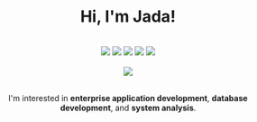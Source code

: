 <div align="center">
<h1>Hi, I'm Jada!</h1>

</br>

<img src="https://img.shields.io/badge/python-3670A0?style=for-the-badge&logo=python&logoColor=ffdd54">
<!-- <img src="https://img.shields.io/badge/html5-%23E34F26.svg?style=for-the-badge&logo=html5&logoColor=white"> -->
<!-- <img src="https://img.shields.io/badge/css3-%231572B6.svg?style=for-the-badge&logo=css3&logoColor=white"> -->
<!-- <img src="https://img.shields.io/badge/django-%23092E20.svg?style=for-the-badge&logo=django&logoColor=white"> -->
<img src="https://img.shields.io/badge/PLSQL-F80000?style=for-the-badge&logo=oracle&logoColor=black">
<img src="https://img.shields.io/badge/mysql-%2300f.svg?style=for-the-badge&logo=mysql&logoColor=white">
<img src="https://img.shields.io/badge/Oracle-F80000?style=for-the-badge&logo=oracle&logoColor=white">
<img src="https://img.shields.io/badge/Microsoft%20SQL%20Server-CC2927?style=for-the-badge&logo=microsoft%20sql%20server&logoColor=white">
<!-- <img src="https://img.shields.io/badge/Tableau-0176D3?style=for-the-badge&logo=tableau=fff"> -->
<!-- <img src="https://img.shields.io/badge/Excel-168363?style=for-the-badge&logo=excel=fff"> -->

</br>
</br>

<img src="https://github-readme-stats.vercel.app/api?username=jadawhite21&hide_title=true&show_icons=true&hide=issues,contribs&disable_animations=true">

</br>
</br>

<p>I'm interested in <strong>enterprise application development</strong>, <strong>database development</strong>, and <strong>system analysis</strong>.</p>
</div>
